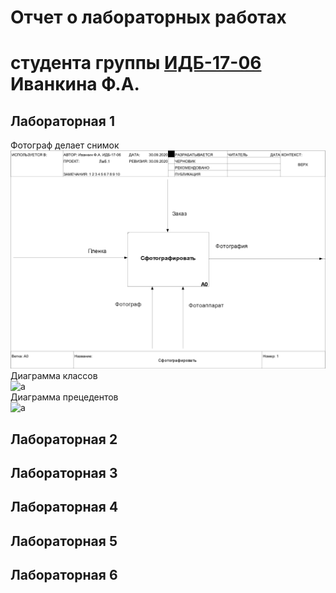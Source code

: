 # Отчет о лабораторных работах <br>
# студента группы [ИДБ-17-06](https://github.com/stankin/design-part-1/wiki/list-idb-17-06) Иванкина Ф.А.

## Лабораторная 1

Фотограф делает снимок
<br>![photo1](https://github.com/Fedosds/projectivity/blob/master/lab1/01_A0.png?raw=true)
<br>Диаграмма классов
<br>![a]()
<br>Диаграмма прецедентов
<br>![a]()

## Лабораторная 2

## Лабораторная 3

## Лабораторная 4

## Лабораторная 5

## Лабораторная 6
